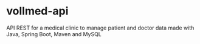 # vollmed-api
API REST for a medical clinic to manage patient and doctor data made with Java, Spring Boot, Maven and MySQL
